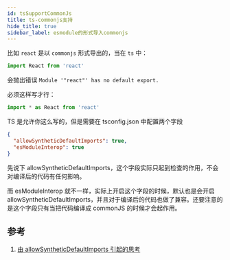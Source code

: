 ```yaml
---
id: tsSupportCommonJs
title: ts-commonjs支持
hide_title: true
sidebar_label: esmodule的形式导入commonjs
---
```


比如 `react` 是以 `commonjs` 形式导出的，当在 `ts` 中：

```jsx
import React from 'react'
```

会抛出错误 `Module '"react"' has no default export.`

必须这样写才行：

```jsx
import * as React from 'react'
```

TS 是允许你这么写的，但是需要在 tsconfig.json 中配置两个字段

```json
{
  "allowSyntheticDefaultImports": true,
  "esModuleInterop": true
}
```

先说下 allowSyntheticDefaultImports，这个字段实际只起到检查的作用，不会对编译后的代码有任何影响。

而 esModuleInterop 就不一样，实际上开启这个字段的时候，默认也是会开启 allowSyntheticDefaultImports，并且对于编译后的代码也做了兼容。还要注意的是这个字段只有当把代码编译成 commonJS 的时候才会起作用。

## 参考

1. [由 allowSyntheticDefaultImports 引起的思考](https://blog.leodots.me/post/40-think-about-allowSyntheticDefaultImports.html)
